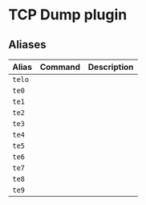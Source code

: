 # TCP Dump plugin

## Aliases
| Alias  | Command          | Description              |
| ------ | ---------------- | ------------------------ |
| `telo` |                  |                          |
| `te0`  |                  |                          |
| `te1`  |                  |                          |
| `te2`  |                  |                          |
| `te3`  |                  |                          |
| `te4`  |                  |                          |
| `te5`  |                  |                          |
| `te6`  |                  |                          |
| `te7`  |                  |                          |
| `te8`  |                  |                          |
| `te9`  |                  |                          |
